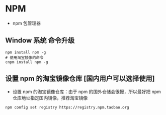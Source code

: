 # NPM

- npm 包管理器

## Window 系统 命令升级

```shell
npm install npm -g
# 使用淘宝镜像的命令
cnpm install npm -g
```

## 设置 npm 的淘宝镜像仓库 [国内用户可以选择使用]

- 设置 npm 的淘宝镜像仓库：由于 npm 的国外仓储会很慢，所以最好把 npm 仓库地址指定国内镜像，推荐淘宝镜像

```shell
npm config set registry https://registry.npm.taobao.org
```
